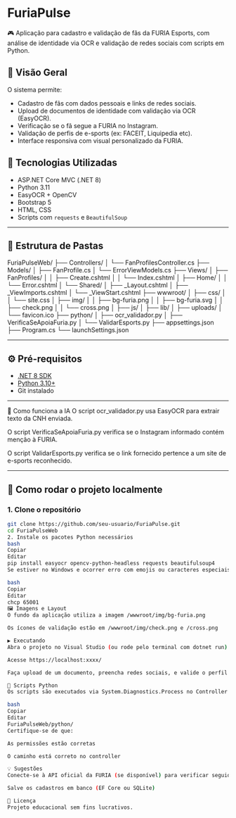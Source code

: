 # FuriaPulse

🎮 Aplicação para cadastro e validação de fãs da FURIA Esports, com análise de identidade via OCR e validação de redes sociais com scripts em Python.

## 📸 Visão Geral

O sistema permite:

- Cadastro de fãs com dados pessoais e links de redes sociais.
- Upload de documentos de identidade com validação via OCR (EasyOCR).
- Verificação se o fã segue a FURIA no Instagram.
- Validação de perfis de e-sports (ex: FACEIT, Liquipedia etc).
- Interface responsiva com visual personalizado da FURIA.

## 🔧 Tecnologias Utilizadas

- ASP.NET Core MVC (.NET 8)
- Python 3.11
- EasyOCR + OpenCV
- Bootstrap 5
- HTML, CSS
- Scripts com `requests` e `BeautifulSoup`

---

## 📁 Estrutura de Pastas

FuriaPulseWeb/
├── Controllers/
│   └── FanProfilesController.cs
├── Models/
│   ├── FanProfile.cs
│   └── ErrorViewModels.cs
├── Views/
│   ├── FanProfiles/
│   │   ├── Create.cshtml
│   │   └── Index.cshtml
│   ├── Home/
│   │   └── Error.cshtml
│   └── Shared/
│       ├── _Layout.cshtml
│       ├── _ViewImports.cshtml
│       └── _ViewStart.cshtml
├── wwwroot/
│   ├── css/
│   │   └── site.css
│   ├── img/
│   │   ├── bg-furia.png
│   │   ├── bg-furia.svg
│   │   ├── check.png
│   │   └── cross.png
│   ├── js/
│   ├── lib/
│   ├── uploads/
│   └── favicon.ico
├── python/
│   ├── ocr_validador.py
│   ├── VerificaSeApoiaFuria.py
│   └── ValidarEsports.py
├── appsettings.json
├── Program.cs
└── launchSettings.json

---

## ⚙️ Pré-requisitos

- [.NET 8 SDK](https://dotnet.microsoft.com/download)
- [Python 3.10+](https://www.python.org/downloads/)
- Git instalado

---
🧠 Como funciona a IA
O script ocr_validador.py usa EasyOCR para extrair texto da CNH enviada.

O script VerificaSeApoiaFuria.py verifica se o Instagram informado contém menção à FURIA.

O script ValidarEsports.py verifica se o link fornecido pertence a um site de e-sports reconhecido.


---
## 🚀 Como rodar o projeto localmente

### 1. Clone o repositório

```bash
git clone https://github.com/seu-usuario/FuriaPulse.git
cd FuriaPulseWeb
2. Instale os pacotes Python necessários
bash
Copiar
Editar
pip install easyocr opencv-python-headless requests beautifulsoup4
Se estiver no Windows e ocorrer erro com emojis ou caracteres especiais:

bash
Copiar
Editar
chcp 65001
🖼️ Imagens e Layout
O fundo da aplicação utiliza a imagem /wwwroot/img/bg-furia.png

Os ícones de validação estão em /wwwroot/img/check.png e /cross.png

▶️ Executando
Abra o projeto no Visual Studio (ou rode pelo terminal com dotnet run)

Acesse https://localhost:xxxx/

Faça upload de um documento, preencha redes sociais, e valide o perfil do fã

🤖 Scripts Python
Os scripts são executados via System.Diagnostics.Process no Controller e devem estar localizados em:

bash
Copiar
Editar
FuriaPulseWeb/python/
Certifique-se de que:

As permissões estão corretas

O caminho está correto no controller

💡 Sugestões
Conecte-se à API oficial da FURIA (se disponível) para verificar seguidores

Salve os cadastros em banco (EF Core ou SQLite)

📜 Licença
Projeto educacional sem fins lucrativos.
